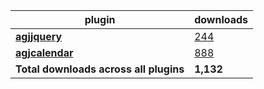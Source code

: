 plugin|downloads
------|----------
[**agjjquery**](https://www.npmjs.com/package/agjjquery)|[244](https://www.npmjs.com/package/agjjquery)
[**agjcalendar**](https://www.npmjs.com/package/agjcalendar)|[888](https://www.npmjs.com/package/agjcalendar)
**Total downloads across all plugins**|**1,132**

